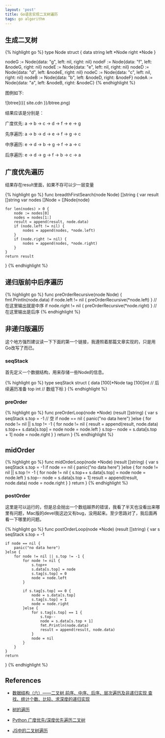 ```yaml
---
layout: 'post'
title: Go语言实现二叉树遍历
tags: go algorithm
---
```


## 生成二叉树

{% highlight go %}
type Node struct {
	data  string
	left  *Node
	right *Node
}

nodeG := Node{data: "g", left: nil, right: nil}
nodeF := Node{data: "f", left: &nodeG, right: nil}
nodeE := Node{data: "e", left: nil, right: nil}
nodeD := Node{data: "d", left: &nodeE, right: nil}
nodeC := Node{data: "c", left: nil, right: nil}
nodeB := Node{data: "b", left: &nodeD, right: &nodeF}
nodeA := Node{data: "a", left: &nodeB, right: &nodeC}
{% endhighlight %}

图例如下:

![btree]({{ site.cdn }}/btree.png)

结果应该是分别是：

广度优先: a -> b -> c -> d -> f -> e -> g

先序遍历: a -> b -> d -> e -> f -> g -> c

中序遍历: e -> d -> b -> g -> f -> a -> c

后序遍历: e -> d -> g -> f -> b -> c -> a

## 广度优先遍历

结果存在result里面，如果不存可以少一层变量

{% highlight go %}
func breadthFirstSearch(node Node) []string {
	var result []string
	var nodes []Node = []Node{node}

	for len(nodes) > 0 {
		node := nodes[0]
		nodes = nodes[1:]
		result = append(result, node.data)
		if (node.left != nil) {
			nodes = append(nodes, *node.left)
		}
		if (node.right != nil) {
			nodes = append(nodes, *node.right)
		}
	}
	return result
}
{% endhighlight %}

## 递归版前中后序遍历

{% highlight go %}
func preOrderRecursive(node Node) {
	fmt.Println(node.data)
	if node.left != nil {
		preOrderRecursive(*node.left)
	}
    // 在这里输出就是中序
	if node.right != nil {
		preOrderRecursive(*node.right)
	}
    // 在这里输出是后序
{% endhighlight %}

## 非递归版遍历

这个地方强烈建议读一下下面的第一个链接，我遵照着那篇文章实现的，只是用Go改写了而已。

### seqStack

首先定义一个数据结构，用来存储一些Node的信息。

{% highlight go %}
type seqStack struct {
	data [100]*Node
	tag [100]int // 后续遍历准备
	top int // 数组下标
}
{% endhighlight %}

### preOrder

{% highlight go %}
func preOrderLoop(node *Node) (result []string) {
	var s seqStack
	s.top = -1 // 空
	if node == nil {
		panic("no data here")
	}else {
		for node != nil || s.top != -1 {
			for node != nil {
				result = append(result, node.data)
				s.top++
				s.data[s.top] = node
				node = node.left
			}
			s.top--
			node = s.data[s.top + 1]
			node = node.right
		}
	}
	return
}
{% endhighlight %}

## midOrder

{% highlight go %}
func midOrderLoop(node *Node) (result []string) {
	var s seqStack
	s.top = -1
	if node == nil {
		panic("no data here")
	}else {
		for node != nil || s.top != -1 {
			for node != nil {
				s.top++
				s.data[s.top] = node
				node = node.left
			}
			s.top--
			node = s.data[s.top + 1]
			result = append(result, node.data)
			node = node.right
		}
	}
	return
}
{% endhighlight %}

### postOrder

这里是可以运行的，但是总会抛出一个数组越界的错误，我看了半天也没看出来哪里有问题，Mac版的devel我这边又有bug，没用起来。至少思路对了，我后面再看一下哪里的问题。

{% highlight go %}
func postOrderLoop(node *Node) (result []string)  {
	var s seqStack
	s.top = -1

	if node == nil {
		panic("no data here")
	}else {
		for node != nil || s.top != -1 {
			for node != nil {
				s.top++
				s.data[s.top] = node
				s.tag[s.top] = 0
				node = node.left
			}

			if s.tag[s.top] == 0 {
				node = s.data[s.top]
				s.tag[s.top] = 1
				node = node.right
			}else {
				for s.tag[s.top] == 1 {
					s.top--
					node = s.data[s.top + 1]
					fmt.Println(node.data)
					result = append(result, node.data)
				}
				node = nil
			}
		}
	}
	return
}
{% endhighlight %}

## References

* [数据结构（六）——二叉树 前序、中序、后序、层次遍历及非递归实现 查找、统计个数、比较、求深度的递归实现](http://blog.csdn.net/fansongy/article/details/6798278)

* [树的遍历](https://zh.wikipedia.org/wiki/%E6%A0%91%E7%9A%84%E9%81%8D%E5%8E%86)

* [Python 广度优先/深度优先遍历二叉树](http://www.jianshu.com/p/7d665f3c01bc)

* [JS中的二叉树遍历](https://segmentfault.com/a/1190000004620352)

